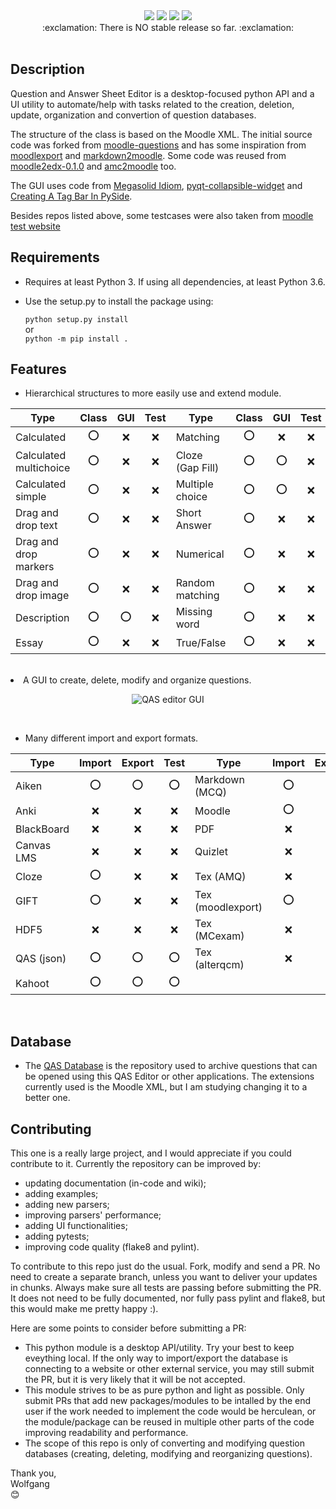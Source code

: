 <div align="center">
  <img src="https://badge.fury.io/gh/LucasWolfgang%2FQAS-editor.svg">
  <img src="https://img.shields.io/endpoint?url=https://gist.githubusercontent.com/LucasWolfgang/344598a4a0f7b92a7889d998e33417c4/raw/pylint_3.7.json">
  <img src="https://img.shields.io/endpoint?url=https://gist.githubusercontent.com/LucasWolfgang/344598a4a0f7b92a7889d998e33417c4/raw/pytest_3.7.json">
  <img src="https://img.shields.io/endpoint?url=https://gist.githubusercontent.com/LucasWolfgang/344598a4a0f7b92a7889d998e33417c4/raw/flake8_3.7.json">
</div>

<div align="center">
:exclamation: There is NO stable release so far. :exclamation:
</div><br/>

## Description
Question and Answer Sheet Editor is a desktop-focused python API and a UI utility to automate/help with tasks related to the creation, deletion, update, organization and convertion of question databases.
 
The structure of the class is based on the Moodle XML. The initial source code was forked from [moodle-questions](https://github.com/gethvi/moodle-questions) and has some inspiration from [moodlexport](https://github.com/Guillaume-Garrigos/moodlexport) and [markdown2moodle](https://github.com/brunomnsilva/markdown2moodle). Some code was reused from [moodle2edx-0.1.0](https://github.com/mitocw/moodle2edx) and [amc2moodle](https://github.com/nennigb/amc2moodle) too.

The GUI uses code from [Megasolid Idiom](https://www.mfitzp.com/examples/megasolid-idiom-rich-text-editor/), [pyqt-collapsible-widget](https://github.com/By0ute/pyqt-collapsible-widget) and [Creating A Tag Bar In PySide](https://robonobodojo.wordpress.com/2018/09/11/creating-a-tag-bar-in-pyside/).

Besides repos listed above, some testcases were also taken from [moodle test website](https://school.moodledemo.net/) 

## Requirements
- Requires at least Python 3. If using all dependencies, at least Python 3.6.
- Use the setup.py to install the package using:

    ```python setup.py install```  
    or   
    ```python -m pip install .```  

## Features
  - Hierarchical structures to more easily use and extend module.
 <center>
 
 |  Type                  | Class |  GUI  | Test | Type             | Class |  GUI  | Test |
 | ---------------------- | :---: | :---: | :--: | ---------------- | :---: | :---: | :--: |
 | Calculated             |  :o:  |  :x:  |  :x: | Matching         |  :o:  |  :x:  |  :x: |
 | Calculated multichoice |  :o:  |  :x:  |  :x: | Cloze (Gap Fill) |  :o:  |  :o:  |  :x: |
 | Calculated simple      |  :o:  |  :x:  |  :x: | Multiple choice  |  :o:  |  :o:  |  :x: |
 | Drag and drop text     |  :o:  |  :x:  |  :x: | Short Answer     |  :o:  |  :x:  |  :x: |
 | Drag and drop markers  |  :o:  |  :x:  |  :x: | Numerical        |  :o:  |  :x:  |  :x: |
 | Drag and drop image    |  :o:  |  :x:  |  :x: | Random matching  |  :o:  |  :x:  |  :x: |
 | Description            |  :o:  |  :o:  |  :x: | Missing word     |  :o:  |  :x:  |  :x: |
 | Essay                  |  :o:  |  :x:  |  :x: | True/False       |  :o:  |  :x:  |  :x: | 
 </center><br/

  - A GUI to create, delete, modify and organize questions.
 <center>
  
 ![QAS editor GUI](https://user-images.githubusercontent.com/39681420/170771346-1e1d532b-6745-4125-b647-d704d645e5c4.png)
 </center><br/>

  - Many different import and export formats.
 <center>
  
 |  Type      | Import | Export | Test | Type              | Import | Export | Test |
 | ---------- | :----: | :----: | :--: | ----------------- | :----: | :----: | :--: |
 | Aiken      |   :o:  |   :o:  |  :o: | Markdown (MCQ)    |   :o:  |   :x:  |  :x: |
 | Anki       |   :x:  |   :x:  |  :x: | Moodle            |   :o:  |   :o:  |  :o: |
 | BlackBoard |   :x:  |   :x:  |  :x: | PDF               |   :x:  |   :x:  |  :x: |
 | Canvas LMS |   :x:  |   :x:  |  :x: | Quizlet           |   :x:  |   :x:  |  :x: |
 | Cloze      |   :o:  |   :x:  |  :x: | Tex (AMQ)         |   :x:  |   :x:  |  :x: |
 | GIFT       |   :o:  |   :x:  |  :x: | Tex (moodlexport) |   :o:  |   :x:  |  :x: |
 | HDF5       |   :x:  |   :x:  |  :x: | Tex (MCexam)      |   :x:  |   :x:  |  :x: |
 | QAS (json) |   :o:  |   :o:  |  :o: | Tex (alterqcm)    |   :x:  |   :x:  |  :x: |
 | Kahoot     |   :o:  |   :o:  |  :o: |
</center ><br/>

## Database
- The [QAS Database](https://github.com/LucasWolfgang/QASDatabase) is the repository used to archive questions that can be opened using this QAS Editor or other applications. The extensions currently used is the Moodle XML, but I am studying changing it to a better one.


## Contributing
This one is a really large project, and I would appreciate if you could contribute to it. Currently the repository can be improved by:
 * updating documentation (in-code and wiki);
 * adding examples;
 * adding new parsers;
 * improving parsers\' performance;
 * adding UI functionalities;
 * adding pytests;
 * improving code quality (flake8 and pylint).

To contribute to this repo just do the usual. Fork, modify and send a PR.
No need to create a separate branch, unless you want to deliver your updates in chunks.
Always make sure all tests are passing before submitting the PR.
It does not need to be fully documented, nor fully pass pylint and flake8, but this would make me pretty happy :).

Here are some points to consider before submitting a PR:
 * This python module is a desktop API/utility. Try your best to keep eveything local. If the only way to import/export the database is connecting to a website or other external service, you may still submit the PR, but it is very likely that it will be not accepted.
 * This module strives to be as pure python and light as possible. Only submit PRs that add new packages/modules to be intalled by the end user if the work needed to implement the code would be herculean, or the module/package can be reused in multiple other parts of the code improving readability and performance.
 * The scope of this repo is only of converting and modifying question databases (creating, deleting, modifying and reorganizing questions).

  Thank you,\
  Wolfgang\
  :blush:
